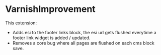 # VarnishImprovement

This extension:

- Adds esi to the footer links block, the esi url gets flushed everytime a footer link widget is added / updated.
- Removes a core bug where all pages are flushed on each cms block save.
